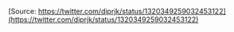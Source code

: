 [Source: https://twitter.com/diprjk/status/1320349259032453122](https://twitter.com/diprjk/status/1320349259032453122)